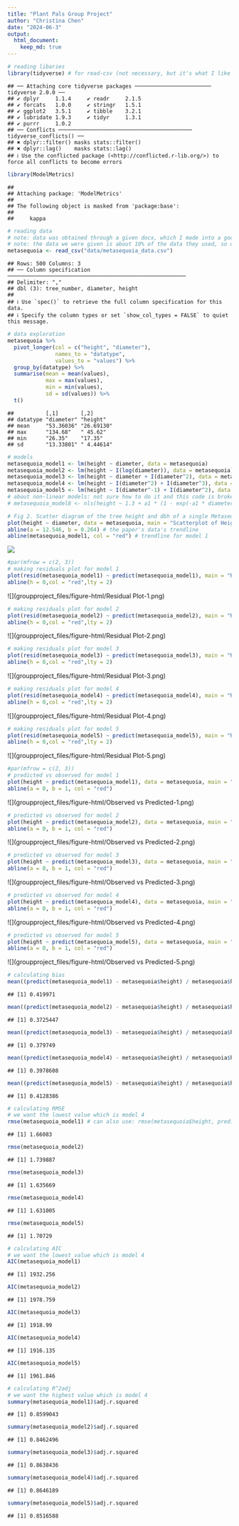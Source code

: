 ```yaml
---
title: "Plant Pals Group Project"
author: "Christina Chen"
date: "2024-06-3"
output: 
  html_document: 
    keep_md: true
---
```





```r
# reading libaries
library(tidyverse) # for read-csv (not necessary, but it's what I like to use)
```

```
## ── Attaching core tidyverse packages ──────────────────────── tidyverse 2.0.0 ──
## ✔ dplyr     1.1.4     ✔ readr     2.1.5
## ✔ forcats   1.0.0     ✔ stringr   1.5.1
## ✔ ggplot2   3.5.1     ✔ tibble    3.2.1
## ✔ lubridate 1.9.3     ✔ tidyr     1.3.1
## ✔ purrr     1.0.2     
## ── Conflicts ────────────────────────────────────────── tidyverse_conflicts() ──
## ✖ dplyr::filter() masks stats::filter()
## ✖ dplyr::lag()    masks stats::lag()
## ℹ Use the conflicted package (<http://conflicted.r-lib.org/>) to force all conflicts to become errors
```

```r
library(ModelMetrics)
```

```
## 
## Attaching package: 'ModelMetrics'
## 
## The following object is masked from 'package:base':
## 
##     kappa
```


```r
# reading data
# note: data was obtained through a given docx, which I made into a google doc, then copy pasted to google sheets, then saved as a csv
# note: the data we were given is about 10% of the data they used, so our graphs will look slightly different
metasequoia <- read_csv("data/metasequoia_data.csv")
```

```
## Rows: 500 Columns: 3
## ── Column specification ────────────────────────────────────────────────────────
## Delimiter: ","
## dbl (3): tree_number, diameter, height
## 
## ℹ Use `spec()` to retrieve the full column specification for this data.
## ℹ Specify the column types or set `show_col_types = FALSE` to quiet this message.
```

```r
# data exploration
metasequoia %>%
  pivot_longer(col = c("height", "diameter"),
               names_to = "datatype",
               values_to = "values") %>%
  group_by(datatype) %>%
  summarise(mean = mean(values),
            max = max(values),
            min = min(values),
            sd = sd(values)) %>%
  t()
```

```
##          [,1]       [,2]      
## datatype "diameter" "height"  
## mean     "53.36036" "26.69130"
## max      "134.68"   " 45.62"  
## min      "26.35"    "17.35"   
## sd       "13.33801" " 4.44614"
```


```r
# models
metasequoia_model1 <- lm(height ~ diameter, data = metasequoia)
metasequoia_model2 <- lm(height ~ I(log(diameter)), data = metasequoia)
metasequoia_model3 <- lm(height ~ diameter + I(diameter^2), data = metasequoia)
metasequoia_model4 <- lm(height ~ I(diameter^2) + I(diameter^3), data = metasequoia)
metasequoia_model5 <- lm(height ~ I(diameter^-1) + I(diameter^2), data = metasequoia)
# about non-linear models: not sure how to do it and this code is broken
# metasequoia_model8 <- nls(height ~ 1.3 + a1 * (1 - exp(-a1 * diameter))^a2, data = metasequoia, start = list(a1 = 1, a2 = 1))
```


```r
# Fig 2. Scatter diagram of the tree height and dbh of a single Metasequoia tree.
plot(height ~ diameter, data = metasequoia, main = "Scatterplot of Height and Diameter", xlab = "Diameter (at breast height in cm)", ylab = "Height (in meters)")
abline(a = 12.546, b = 0.264) # the paper's data's trendline
abline(metasequoia_model1, col = "red") # trendline for model 1
```

![](groupproject_files/figure-html/Scatterplot-1.png)<!-- -->


```r
#par(mfrow = c(2, 3))
# making residuals plot for model 1
plot(resid(metasequoia_model1) ~ predict(metasequoia_model1), main = "Residual Plot for Model 1", xlab = "Predicted Values", ylab = "Residuals")
abline(h = 0,col = "red",lty = 2)
```

![](groupproject_files/figure-html/Residual Plot-1.png)<!-- -->

```r
# making residuals plot for model 2
plot(resid(metasequoia_model2) ~ predict(metasequoia_model2), main = "Residual Plot for Model 2", xlab = "Predicted Values", ylab = "Residuals")
abline(h = 0,col = "red",lty = 2)
```

![](groupproject_files/figure-html/Residual Plot-2.png)<!-- -->

```r
# making residuals plot for model 3
plot(resid(metasequoia_model3) ~ predict(metasequoia_model3), main = "Residual Plot for Model 3", xlab = "Predicted Values", ylab = "Residuals")
abline(h = 0,col = "red",lty = 2)
```

![](groupproject_files/figure-html/Residual Plot-3.png)<!-- -->

```r
# making residuals plot for model 4
plot(resid(metasequoia_model4) ~ predict(metasequoia_model4), main = "Residual Plot for Model 4", xlab = "Predicted Values", ylab = "Residuals")
abline(h = 0,col = "red",lty = 2)
```

![](groupproject_files/figure-html/Residual Plot-4.png)<!-- -->

```r
# making residuals plot for model 5
plot(resid(metasequoia_model5) ~ predict(metasequoia_model5), main = "Residual Plot for Model 5", xlab = "Predicted Values", ylab = "Residuals")
abline(h = 0,col = "red",lty = 2)
```

![](groupproject_files/figure-html/Residual Plot-5.png)<!-- -->


```r
#par(mfrow = c(2, 3))
# predicted vs observed for model 1
plot(height ~ predict(metasequoia_model1), data = metasequoia, main = "Observed vs Predicted in Model 1", xlab = "Predicted", ylab = "Observed")
abline(a = 0, b = 1, col = "red")
```

![](groupproject_files/figure-html/Observed vs Predicted-1.png)<!-- -->

```r
# predicted vs observed for model 2
plot(height ~ predict(metasequoia_model2), data = metasequoia, main = "Observed vs Predicted in Model 2", xlab = "Predicted", ylab = "Observed")
abline(a = 0, b = 1, col = "red")
```

![](groupproject_files/figure-html/Observed vs Predicted-2.png)<!-- -->

```r
# predicted vs observed for model 3
plot(height ~ predict(metasequoia_model3), data = metasequoia, main = "Observed vs Predicted in Model 3", xlab = "Predicted", ylab = "Observed")
abline(a = 0, b = 1, col = "red")
```

![](groupproject_files/figure-html/Observed vs Predicted-3.png)<!-- -->

```r
# predicted vs observed for model 4
plot(height ~ predict(metasequoia_model4), data = metasequoia, main = "Observed vs Predicted in Model 4", xlab = "Predicted", ylab = "Observed")
abline(a = 0, b = 1, col = "red")
```

![](groupproject_files/figure-html/Observed vs Predicted-4.png)<!-- -->

```r
# predicted vs observed for model 5
plot(height ~ predict(metasequoia_model5), data = metasequoia, main = "Observed vs Predicted in Model 5", xlab = "Predicted", ylab = "Observed")
abline(a = 0, b = 1, col = "red")
```

![](groupproject_files/figure-html/Observed vs Predicted-5.png)<!-- -->


```r
# calculating bias
mean((predict(metasequoia_model1) - metasequoia$height) / metasequoia$height) * 100
```

```
## [1] 0.419971
```

```r
mean((predict(metasequoia_model2) - metasequoia$height) / metasequoia$height) * 100
```

```
## [1] 0.3725447
```

```r
mean((predict(metasequoia_model3) - metasequoia$height) / metasequoia$height) * 100
```

```
## [1] 0.379749
```

```r
mean((predict(metasequoia_model4) - metasequoia$height) / metasequoia$height) * 100
```

```
## [1] 0.3978608
```

```r
mean((predict(metasequoia_model5) - metasequoia$height) / metasequoia$height) * 100
```

```
## [1] 0.4128386
```


```r
# calculating RMSE
# we want the lowest value which is model 4
rmse(metasequoia_model1) # can also use: rmse(metasequoia$height, predict(metasequoia_model1))
```

```
## [1] 1.66083
```

```r
rmse(metasequoia_model2)
```

```
## [1] 1.739887
```

```r
rmse(metasequoia_model3)
```

```
## [1] 1.635669
```

```r
rmse(metasequoia_model4)
```

```
## [1] 1.631005
```

```r
rmse(metasequoia_model5)
```

```
## [1] 1.70729
```


```r
# calculating AIC
# we want the lowest value which is model 4
AIC(metasequoia_model1)
```

```
## [1] 1932.256
```

```r
AIC(metasequoia_model2)
```

```
## [1] 1978.759
```

```r
AIC(metasequoia_model3)
```

```
## [1] 1918.99
```

```r
AIC(metasequoia_model4)
```

```
## [1] 1916.135
```

```r
AIC(metasequoia_model5)
```

```
## [1] 1961.846
```


```r
# calculating R^2adj
# we want the highest value which is model 4
summary(metasequoia_model1)$adj.r.squared
```

```
## [1] 0.8599043
```

```r
summary(metasequoia_model2)$adj.r.squared
```

```
## [1] 0.8462496
```

```r
summary(metasequoia_model3)$adj.r.squared
```

```
## [1] 0.8638436
```

```r
summary(metasequoia_model4)$adj.r.squared
```

```
## [1] 0.8646189
```

```r
summary(metasequoia_model5)$adj.r.squared
```

```
## [1] 0.8516588
```


